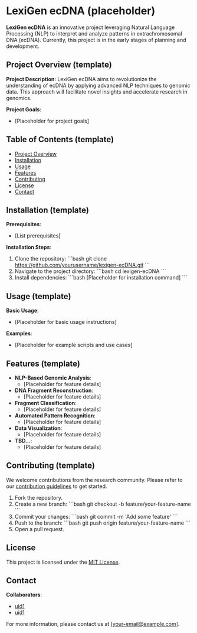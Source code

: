 
# LexiGen ecDNA (placeholder)

**LexiGen ecDNA** is an innovative project leveraging Natural Language Processing (NLP) to interpret and analyze patterns in extrachromosomal DNA (ecDNA). Currently, this project is in the early stages of planning and development.

## Project Overview (template)

**Project Description**:
LexiGen ecDNA aims to revolutionize the understanding of ecDNA by applying advanced NLP techniques to genomic data. This approach will facilitate novel insights and accelerate research in genomics.

**Project Goals**:
- [Placeholder for project goals]

## Table of Contents (template)

- [Project Overview](#project-overview)
- [Installation](#installation)
- [Usage](#usage)
- [Features](#features)
- [Contributing](#contributing)
- [License](#license)
- [Contact](#contact)

## Installation (template)

**Prerequisites**:
- [List prerequisites]

**Installation Steps**:
1. Clone the repository:
   \`\`\`bash
   git clone https://github.com/yourusername/lexigen-ecDNA.git
   \`\`\`
2. Navigate to the project directory:
   \`\`\`bash
   cd lexigen-ecDNA
   \`\`\`
3. Install dependencies:
   \`\`\`bash
   [Placeholder for installation command]
   \`\`\`

## Usage (template)

**Basic Usage**:
- [Placeholder for basic usage instructions]

**Examples**:
- [Placeholder for example scripts and use cases]

## Features (template)

- **NLP-Based Genomic Analysis**: 
  - [Placeholder for feature details]
- **DNA Fragment Reconstruction**: 
  - [Placeholder for feature details]
- **Fragment Classification**: 
  - [Placeholder for feature details]
- **Automated Pattern Recognition**: 
  - [Placeholder for feature details]
- **Data Visualization**: 
  - [Placeholder for feature details]
- **TBD...**: 
  - [Placeholder for feature details]

## Contributing (template)

We welcome contributions from the research community. Please refer to our [contribution guidelines](CONTRIBUTING.md) to get started.

1. Fork the repository.
2. Create a new branch:
   \`\`\`bash
   git checkout -b feature/your-feature-name
   \`\`\`
3. Commit your changes:
   \`\`\`bash
   git commit -m 'Add some feature'
   \`\`\`
4. Push to the branch:
   \`\`\`bash
   git push origin feature/your-feature-name
   \`\`\`
5. Open a pull request.

## License

This project is licensed under the [MIT License](LICENSE).

## Contact

**Collaborators**:
- [uid1](https://github.com/uid1)
- [uid1](https://github.com/uid2)

For more information, please contact us at [your-email@example.com].
